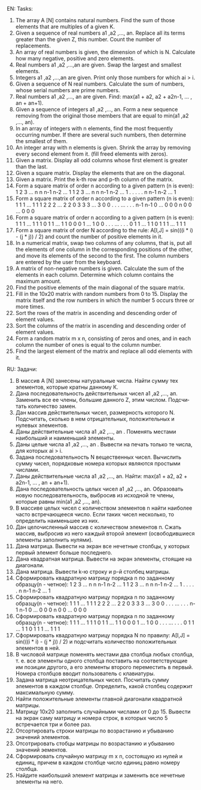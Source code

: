 EN: Tasks:

1. The array A [N] contains natural numbers. Find the sum of those elements that are multiples of a given K.
2. Given a sequence of real numbers a1 ,a2 ,..., an. Replace all its terms greater than the given Z, this number. Count the number of replacements.
3. An array of real numbers is given, the dimension of which is N. Calculate how many negative, positive and zero elements.
4. Real numbers a1 ,a2 ,...,an are given. Swap the largest and smallest elements.
5. Integers a1 ,a2 ,...,an are given. Print only those numbers for which ai > i.
6. Given a sequence of N real numbers. Calculate the sum of numbers, whose serial numbers are prime numbers.
7. Real numbers a1 ,a2 ,..., an are given. Find: max(a1 + a2, a2 + a2n-1, ... , an + an+1).
8. Given a sequence of integers a1 ,a2 ,..., an. Form a new sequence removing from the original those members that are equal to min(a1 ,a2 ,..., an).
9. In an array of integers with n elements, find the most frequently occurring number. If there are several such numbers, then determine the smallest of them.
10. An integer array with n elements is given. Shrink the array by removing every second element from it.
(fill freed elements with zeros).
11. Given a matrix. Display all odd columns whose first element is greater than the last.
12. Given a square matrix. Display the elements that are on the diagonal.
13. Given a matrix. Print the k-th row and p-th column of the matrix.
14. Form a square matrix of order n according to a given pattern (n is even):
    1  2   3  ... n
    n n-1 n-2 ... 1
    1  2   3  ... n
    n n-1 n-2 ... 1
    .  .   .   .  .
    n n-1 n-2 ... 1
15. Form a square matrix of order n according to a given pattern (n is even):
    1   1  1 ... 1 1 1
    2   2  2 ... 2 2 0
    3   3  3 ... 3 0 0
    .   .  . ... . . .
   n-1 n-1 0 ... 0 0 0
    n   0  0 ... 0 0 0
16. Form a square matrix of order n according to a given pattern (n is even):
    1 1 1 ... 1 1 1
    0 1 1 ... 1 1 0
    0 0 1 ... 1 0 0
    . . . ... . . .
    0 1 1 ... 1 1 0
    1 1 1 ... 1 1 1
17. Form a square matrix of order N according to the rule:
  A[I,J] = sin(((i * i) - (j * j)) / 2)
  and count the number of positive elements in it.
18. In a numerical matrix, swap two columns of any columns, that is, put all the elements of one column in the corresponding positions of the other, and move its elements of the second to the first. The column numbers are entered by the user from the keyboard.
19. A matrix of non-negative numbers is given. Calculate the sum of the elements in each column. Determine which column contains the maximum amount.
20. Find the positive elements of the main diagonal of the square matrix.
21. Fill in the 10x20 matrix with random numbers from 0 to 15. Display the matrix itself and the row numbers in which the number 5 occurs three or more times.
22. Sort the rows of the matrix in ascending and descending order of element values.
23. Sort the columns of the matrix in ascending and descending order of element values.
24. Form a random matrix m x n, consisting of zeros and ones, and in each column the number of ones is equal to the column number.
25. Find the largest element of the matrix and replace all odd elements with it.

RU: Задачи:

1. В массив A [N] занесены натуральные числа. Найти сумму тех элементов, которые кратны данному К.
2. Дана последовательность действительных чисел а1 ,а2 ,..., ап. Заменить все ее члены, большие данного Z, этим числом. Подсчи­тать количество замен.
3. Дан массив действительных чисел, размерность которого N. Подсчитать, сколько в нем отрицательных, положительных и нулевых элементов.
4. Даны действительные числа а1 ,а2 ,..., аn . Поменять местами наибольший и наименьший элементы.
5. Даны целые числа а1 ,а2 ,..., аn . Вывести на печать только те числа, для которых аi > i.
6. Задана последовательность N вещественных чисел. Вычислить сумму чисел, порядковые номера которых являются простыми числами.
7. Даны действительные числа а1 ,а2 ,..., аn. Найти:  max(a1 + a2, a2 + a2n-1, ... , an + an+1).
8. Дана последовательность целых чисел а1 ,а2 ,..., аn. Образовать новую последовательность, выбросив из исходной те члены, которые равны min(а1 ,а2 ,..., аn).
9. В массиве целых чисел с количеством элементов n найти наиболее часто встречающееся число. Если таких чисел несколько, то определить наименьшее из них.
10. Дан целочисленный массив с количеством элементов п. Сжать массив, выбросив из него каждый второй элемент (освободившиеся элементы заполнить нулями).
11. Дана матрица. Вывести на экран все нечетные столбцы, у которых первый элемент больше последнего.
12. Дана квадратная матрица. Вывести на экран элементы, стоящие на диагонали.
13. Дана матрица. Вывести k-ю строку и p-й столбец матрицы.
14. Сформировать квадратную матрицу порядка n по заданному образцу(n - четное):
    1  2   3  ... n
    n n-1 n-2 ... 1
    1  2   3  ... n
    n n-1 n-2 ... 1
    .  .   .   .  .
    n n-1 n-2 ... 1
15. Сформировать квадратную матрицу порядка n по заданному образцу(n - четное):
    1   1  1 ... 1 1 1
    2   2  2 ... 2 2 0
    3   3  3 ... 3 0 0
    .   .  . ... . . .
   n-1 n-1 0 ... 0 0 0
    n   0  0 ... 0 0 0
16. Сформировать квадратную матрицу порядка n по заданному образцу(n - четное):
    1 1 1 ... 1 1 1
    0 1 1 ... 1 1 0
    0 0 1 ... 1 0 0
    . . . ... . . .
    0 1 1 ... 1 1 0
    1 1 1 ... 1 1 1
17. Сформировать квадратную матрицу порядка N по правилу:
   A[I,J] = sin(((i * i) - (j * j)) / 2)
и подсчитать количество положительных элементов в ней.
18. В числовой матрице поменять местами два столбца любых столбца, т. е. все элементы одного столбца поставить на соответствующие им позиции другого, а его элементы второго переместить в первый. Номера столбцов вводит пользователь с клавиатуры.
19. Задана матрица неотрицательных чисел. Посчитать сумму элементов в каждом столбце. Определить, какой столбец содержит максимальную сумму.
20. Найти положительные элементы главной диагонали квадратной матрицы.
21. Матрицу 10x20 заполнить случайными числами от 0 до 15. Вывести на экран саму матрицу и номера строк, в которых число 5 встречается три и более раз.
22. Отсортировать строки матрицы по возрастанию и убыванию значений элементов.
23. Отсотрировать стобцы матрицы по возрастанию и убыванию значений эементов.
24. Сформировать случайную матрицу m x n, состоящую из нулей и единиц, причем в каждом столбце число единиц равно номеру столбца.
25. Найдите наибольший элемент матрицы и заменить все нечетные элементы на него.
    
